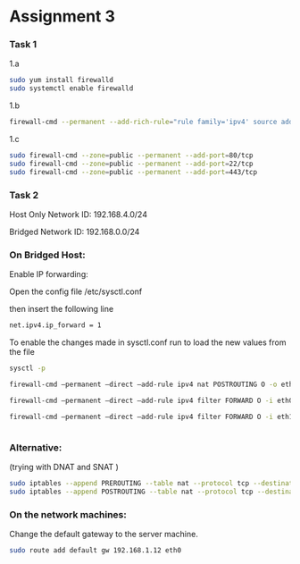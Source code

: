 # Assignment 3

### Task 1

1.a 

```bash
sudo yum install firewalld
sudo systemctl enable firewalld

```

1.b 

```bash
firewall-cmd --permanent --add-rich-rule="rule family='ipv4' source address='192.168.3.0/24' reject"
```

1.c

```bash
sudo firewall-cmd --zone=public --permanent --add-port=80/tcp
sudo firewall-cmd --zone=public --permanent --add-port=22/tcp
sudo firewall-cmd --zone=public --permanent --add-port=443/tcp
```

### Task 2

Host Only Network ID: 192.168.4.0/24

Bridged Network ID: 192.168.0.0/24

### On Bridged Host:

Enable IP forwarding:

Open the config file /etc/sysctl.conf

then insert the following line

```bash
net.ipv4.ip_forward = 1
```

To enable the changes made in sysctl.conf run  to load the new values from the file

```bash
sysctl -p
```

```bash
firewall-cmd —permanent —direct —add-rule ipv4 nat POSTROUTING O -o eth0 -j MASQUERADE
```

```bash
firewall-cmd —permanent —direct —add-rule ipv4 filter FORWARD O -i eth0 eth1 -j ACCEPT
```

```bash
firewall-cmd —permanent —direct —add-rule ipv4 filter FORWARD O -i eth1 eth0 -m state —state RELATED,ESTABLISHED -j ACCEPT
```

```bash

```

### Alternative:

(trying with DNAT and SNAT )

```bash
sudo iptables --append PREROUTING --table nat --protocol tcp --destination 192.168.4.12 --jump DNAT --to-destination 192.168.0.12
sudo iptables --append POSTROUTING --table nat --protocol tcp --destination 192.168.0.10  --jump SNAT --to-source 192.168.4.12
```

### On the network machines:

Change the default gateway to the server machine.

```bash
sudo route add default gw 192.168.1.12 eth0
```